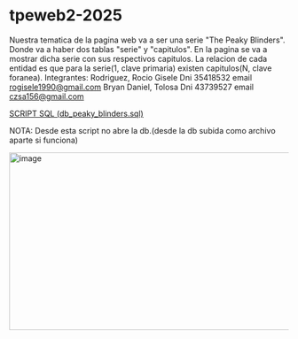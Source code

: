 # tpeweb2-2025
Nuestra tematica de la pagina web va a ser una serie "The Peaky Blinders". Donde va a haber dos tablas "serie" y "capitulos".
En la pagina se va a mostrar dicha serie con sus respectivos capitulos.
La relacion de cada entidad es que para la serie(1, clave primaria) existen capitulos(N, clave foranea).
Integrantes:
Rodriguez, Rocio Gisele Dni 35418532 email rogisele1990@gmail.com
Bryan Daniel, Tolosa Dni 43739527 email czsa156@gmail.com


[SCRIPT SQL (db_peaky_blinders.sql)](scripts/db_peaky_blinders.sql)

NOTA: Desde esta script no abre la db.(desde la db subida como archivo aparte si funciona)


<img width="764" height="321" alt="image" src="https://github.com/user-attachments/assets/f5c91d6e-5de1-41dd-8777-74e7ed19744f" />



